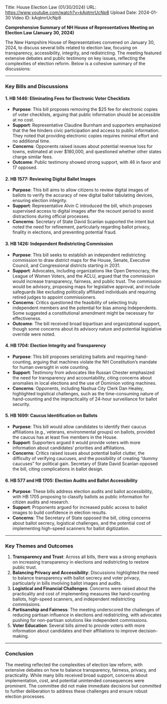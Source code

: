 Title: House Election Law (01/30/2024)
URL: https://www.youtube.com/watch?v=kAqtmrUcNp8
Upload Date: 2024-01-30
Video ID: kAqtmrUcNp8

**Comprehensive Summary of NH House of Representatives Meeting on Election Law (January 30, 2024)**

The New Hampshire House of Representatives convened on January 30, 2024, to discuss several bills related to election law, focusing on transparency, accessibility, integrity, and redistricting. The meeting featured extensive debates and public testimony on key issues, reflecting the complexities of election reform. Below is a cohesive summary of the discussions:

---

### **Key Bills and Discussions**

#### **1. HB 1446: Eliminating Fees for Electronic Voter Checklists**
- **Purpose**: This bill proposes removing the $25 fee for electronic copies of voter checklists, arguing that public information should be accessible at no cost.
- **Support**: Representative Claudine Burnham and supporters emphasized that the fee hinders civic participation and access to public information. They noted that providing electronic copies requires minimal effort and no additional time.
- **Concerns**: Opponents raised issues about potential revenue loss for towns, estimated at over $180,000, and questioned whether other states charge similar fees.
- **Outcome**: Public testimony showed strong support, with 46 in favor and 17 opposed.

#### **2. HB 1577: Reviewing Digital Ballot Images**
- **Purpose**: This bill aims to allow citizens to review digital images of ballots to verify the accuracy of new digital ballot tabulating devices, ensuring election integrity.
- **Support**: Representative Alvin C introduced the bill, which proposes supervised access to digital images after the recount period to avoid distractions during official processes.
- **Concerns**: Secretary of State David Scanlan supported the intent but noted the need for refinement, particularly regarding ballot privacy, finality in elections, and preventing potential fraud.

#### **3. HB 1426: Independent Redistricting Commission**
- **Purpose**: This bill seeks to establish an independent redistricting commission to draw district maps for the House, Senate, Executive Council, and Congressional districts starting in 2031.
- **Support**: Advocates, including organizations like Open Democracy, the League of Women Voters, and the ACLU, argued that the commission would increase transparency, fairness, and public trust. The commission would be advisory, proposing maps for legislative approval, and include safeguards like excluding politically affiliated individuals and requiring retired judges to appoint commissioners.
- **Concerns**: Critics questioned the feasibility of selecting truly independent members and the potential for bias among Independents. Some suggested a constitutional amendment might be necessary for effectiveness.
- **Outcome**: The bill received broad bipartisan and organizational support, though some concerns about its advisory nature and potential legislative override were noted.

#### **4. HB 1704: Election Integrity and Transparency**
- **Purpose**: This bill proposes serializing ballots and requiring hand-counting, arguing that machines violate the NH Constitution’s mandate for human oversight in vote counting.
- **Support**: Testimony from advocates like Russan Chester emphasized the need for transparency and accountability, citing concerns about anomalies in local elections and the use of Dominion voting machines.
- **Concerns**: Opponents, including Nashua City Clerk Dan Healey, highlighted logistical challenges, such as the time-consuming nature of hand-counting and the impracticality of 24-hour surveillance for ballot security.

#### **5. HB 1699: Caucus Identification on Ballots**
- **Purpose**: This bill would allow candidates to identify their caucus affiliations (e.g., veterans, environmental groups) on ballots, provided the caucus has at least five members in the House.
- **Support**: Supporters argued it would provide voters with more information about candidates’ priorities and affiliations.
- **Concerns**: Critics raised issues about potential ballot clutter, the difficulty of verifying caucuses, and the possibility of creating “dummy caucuses” for political gain. Secretary of State David Scanlan opposed the bill, citing complications in ballot design.

#### **6. HB 577 and HB 1705: Election Audits and Ballot Accessibility**
- **Purpose**: These bills address election audits and ballot accessibility, with HB 1705 proposing to classify ballots as public information for citizen audits and research.
- **Support**: Proponents argued for increased public access to ballot images to build confidence in election results.
- **Concerns**: The Secretary of State opposed the bill, citing concerns about ballot secrecy, logistical challenges, and the potential cost of implementing high-speed scanners for ballot digitization.

---

### **Key Themes and Outcomes**
1. **Transparency and Trust**: Across all bills, there was a strong emphasis on increasing transparency in elections and redistricting to restore public trust.
2. **Balancing Privacy and Accessibility**: Discussions highlighted the need to balance transparency with ballot secrecy and voter privacy, particularly in bills involving ballot images and audits.
3. **Logistical and Financial Challenges**: Concerns were raised about the practicality and cost of implementing measures like hand-counting ballots, high-speed scanners, and independent redistricting commissions.
4. **Partisanship and Fairness**: The meeting underscored the challenges of reducing partisan influence in elections and redistricting, with advocates pushing for non-partisan solutions like independent commissions.
5. **Voter Education**: Several bills aimed to provide voters with more information about candidates and their affiliations to improve decision-making.

---

### **Conclusion**
The meeting reflected the complexities of election law reform, with extensive debates on how to balance transparency, fairness, privacy, and practicality. While many bills received broad support, concerns about implementation, cost, and potential unintended consequences were prominent. The committee did not make immediate decisions but committed to further deliberation to address these challenges and ensure robust election processes.